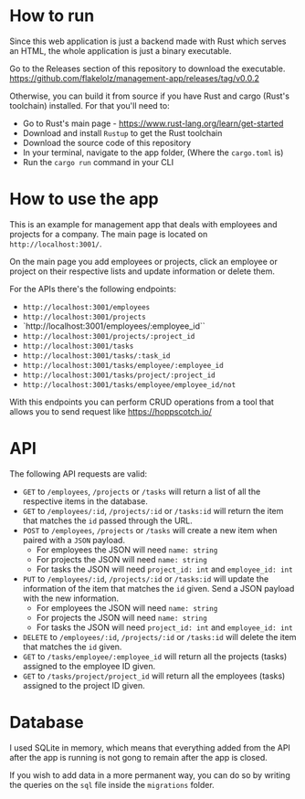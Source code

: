 # How to run

Since this web application is just a backend made with Rust which serves an HTML, the whole application is just a binary executable.

Go to the Releases section of this repository to download the executable.
https://github.com/flakelolz/management-app/releases/tag/v0.0.2

Otherwise, you can build it from source if you have Rust and cargo (Rust's toolchain) installed. For that you'll need to:
- Go to Rust's main page - https://www.rust-lang.org/learn/get-started
- Download and install `Rustup` to get the Rust toolchain
- Download the source code of this repository
- In your terminal, navigate to the app folder, (Where the `cargo.toml` is)
- Run the `cargo run` command in your CLI

# How to use the app

This is an example for management app that deals with employees and projects for a company. The main page is located on `http://localhost:3001/`. 

On the main page you add employees or projects, click an employee or project on their respective lists and update information or delete them.

For the APIs there's the following endpoints:
- `http://localhost:3001/employees`
- `http://localhost:3001/projects`
- `http://localhost:3001/employees/:employee_id``
- `http://localhost:3001/projects/:project_id`
- `http://localhost:3001/tasks`
- `http://localhost:3001/tasks/:task_id`
- `http://localhost:3001/tasks/employee/:employee_id`
- `http://localhost:3001/tasks/project/:project_id`
- `http://localhost:3001/tasks/employee/employee_id/not`

With this endpoints you can perform CRUD operations from a tool that allows you to send request like https://hoppscotch.io/

# API

The following API requests are valid:
- `GET` to `/employees`, `/projects` or `/tasks` will return a list of all the respective items in the database.
- `GET` to `/employees/:id`, `/projects/:id` or `/tasks:id` will return the item that matches the `id` passed through the URL.
- `POST` to `/employees`, `/projects` or `/tasks` will create a new item when paired with a `JSON` payload.
	- For employees the JSON will need `name: string`
	- For projects the JSON will need `name: string`
	- For tasks the JSON will need `project_id: int` and `employee_id: int`
- `PUT` to `/employees/:id`, `/projects/:id` or `/tasks:id` will update the information of the item that matches the `id` given. Send a JSON payload with the new information.
	- For employees the JSON will need `name: string`
	- For projects the JSON will need `name: string`
	- For tasks the JSON will need `project_id: int` and `employee_id: int`
- `DELETE` to `/employees/:id`, `/projects/:id` or `/tasks:id` will delete the item that matches the `id` given.
- `GET` to `/tasks/employee/:employee_id` will return all the projects (tasks) assigned to the employee ID given.
- `GET` to `/tasks/project/project_id` will return all the employees (tasks) assigned to the project ID given.

# Database

I used SQLite in memory, which means that everything added from the API after the app is running is not gong to remain after the app is closed. 

If you wish to add data in a more permanent way, you can do so by writing the queries on the `sql` file inside the `migrations` folder.
